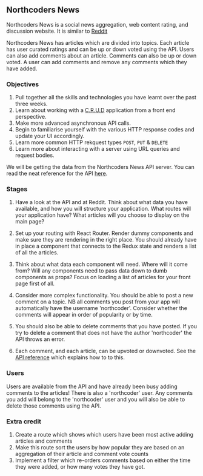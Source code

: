 ## Northcoders News

Northcoders News is a social news aggregation, web content rating, and discussion website. It is similar to [Reddit](https://www.reddit.com/)

Northcoders News has articles which are divided into topics. Each article has user curated ratings and can be up or down voted using the API.
Users can also add comments about an article. Comments can also be up or down voted. A user can add comments and remove any comments which
they have added.

### Objectives
1. Pull together all the skills and technologies you have learnt over the past three weeks.
2. Learn about working with a [C.R.U.D](https://en.wikipedia.org/wiki/Create,_read,_update_and_delete) application from a front end perspective.
3. Make more advanced asynchronous API calls.
4. Begin to familiarise yourself with the various HTTP response codes and update your UI accordingly.
5. Learn more common HTTP rekquest types `POST`, `PUT` & `DELETE`
6. Learn more about interacting with a server using URL queries and request bodies.

We will be getting the data from the Northcoders News API server. You can read the neat reference for the API [here](https://northcoders-news-api.herokuapp.com/).

### Stages

1. Have a look at the API and at Reddit. Think about what data you have available, and how you will structure your application. What routes will your application have? What articles will you choose to display on the main page?

2. Set up your routing with React Router. Render dummy components and make sure they are rendering in the right place. You should already have in place a component that connects to the Redux state and renders a list of all the articles.

3. Think about what data each component will need. Where will it come from? Will any components need to pass data down to dumb components as props? Focus on loading a list of articles for your front page first of all.

4. Consider more complex functionality. You should be able to post a new comment on a topic. NB all comments you post from your app will automatically have the username 'northcoder'. Consider whether the comments will appear in order of popularity or by time.

5. You should also be able to delete comments that you have posted. If you try to delete a comment that does not have the author 'northcoder' the API throws an error.

6. Each comment, and each article, can be upvoted or downvoted. See the [API reference](https://northcoders-news-api.herokuapp.com/) which explains how to to this.

### Users

Users are available from the API and have already been busy adding comments to the articles!
There is also a 'northcoder' user. Any comments you add will belong to the 'northcoder' user and you will
also be able to delete those comments using the API.

### Extra credit

1. Create a route which shows which users have been most active adding articles and comments
2. Make this route sort the users by how popular they are based on an aggregation of their article and comment vote counts
3. Implement a filter which re-orders comments based on either the time they were added, or how many votes they have got.
